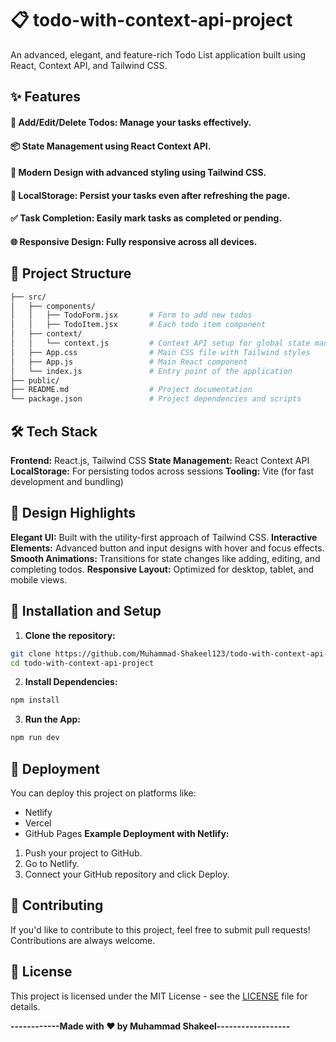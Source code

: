 # 📋 todo-with-context-api-project

An advanced, elegant, and feature-rich Todo List application built using React, Context API, and Tailwind CSS.

## ✨ Features
#### 🔄 Add/Edit/Delete Todos: Manage your tasks effectively.
#### 📦 State Management using React Context API.
#### 🎨 Modern Design with advanced styling using Tailwind CSS.
#### 💾 LocalStorage: Persist your tasks even after refreshing the page.
#### ✅ Task Completion: Easily mark tasks as completed or pending.
#### 🌐 Responsive Design: Fully responsive across all devices.

## 📂 Project Structure
```bash
├── src/
│   ├── components/
│   │   ├── TodoForm.jsx       # Form to add new todos
│   │   ├── TodoItem.jsx       # Each todo item component
│   ├── context/
│   │   └── context.js         # Context API setup for global state management
│   ├── App.css                # Main CSS file with Tailwind styles
│   ├── App.js                 # Main React component
│   └── index.js               # Entry point of the application
├── public/
├── README.md                  # Project documentation
└── package.json               # Project dependencies and scripts
```

## 🛠️ Tech Stack
**Frontend:** React.js, Tailwind CSS
**State Management:** React Context API
**LocalStorage:** For persisting todos across sessions
**Tooling:** Vite (for fast development and bundling)

## 🎨 Design Highlights
**Elegant UI:** Built with the utility-first approach of Tailwind CSS.
**Interactive Elements:** Advanced button and input designs with hover and focus effects.
**Smooth Animations:** Transitions for state changes like adding, editing, and completing todos.
**Responsive Layout:** Optimized for desktop, tablet, and mobile views.

## 🔧 Installation and Setup
1. **Clone the repository:**
```bash
git clone https://github.com/Muhammad-Shakeel123/todo-with-context-api-project.git
cd todo-with-context-api-project
```

2. **Install Dependencies:**
```bash
npm install
```

3. **Run the App:**
```bash
npm run dev
```

## 🚀 Deployment
You can deploy this project on platforms like:

- Netlify
- Vercel
- GitHub Pages
**Example Deployment with Netlify:**
1. Push your project to GitHub.
2. Go to Netlify.
3. Connect your GitHub repository and click Deploy.

## 🤝 Contributing
If you'd like to contribute to this project, feel free to submit pull requests! Contributions are always welcome.

## 📜 License

This project is licensed under the MIT License - see the [LICENSE](LICENSE) file for details.


**------------Made with ❤️ by Muhammad Shakeel------------------**
